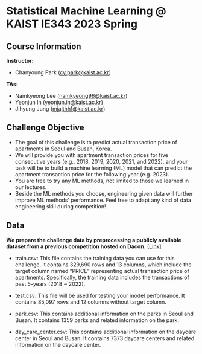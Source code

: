 # Statistical Machine Learning @ KAIST IE343 2023 Spring

## Course Information
**Instructor:** 
- Chanyoung Park (cy.park@kaist.ac.kr)
  
**TAs:** 
- Namkyeong Lee (namkyeong96@kaist.ac.kr)
- Yeonjun In (yeonjun.in@kaist.ac.kr)
- Jihyung Jung (mjajthh1@kaist.ac.kr)

## Challenge Objective

- The goal of this challenge is to predict actual transaction price of apartments in Seoul and Busan, Korea.
- We will provide you with apartment transaction prices for five consecutive years (e.g., 2018, 2019, 2020, 2021, and 2022), and your task will be to build a machine learning (ML) model that can predict the apartment transaction price for the following year (e.g. 2023).
- You are free to try any ML methods, not limited to those we learned in our lectures.
- Beside the ML methods you choose, engineering given data will further improve ML methods’ performance. Feel free to adapt any kind of data engineering skill during competition!

## Data

**We prepare the challenge data by preprocessing a publicly available dataset from a previous competition hosted on Dacon.** [[Link]](https://dacon.io/competitions/official/21265/overview/description)

- train.csv: This file contains the training data you can use for this challenge. It contains 329,690
rows and 13 columns, which include the target column named “PRICE” representing actual
transaction price of apartments. Specifically, the training data includes the transactions of past
5-years (2018 ~ 2022).

- test.csv: This file will be used for testing your model performance. It contains 85,097 rows
and 12 columns without target column.

- park.csv: This contains additional information on the parks in Seoul and Busan. It contains
1359 parks and related information on the park.

- day_care_center.csv: This contains additional information on the daycare center in Seoul and
Busan. It contains 7373 daycare centers and related information on the daycare center.
